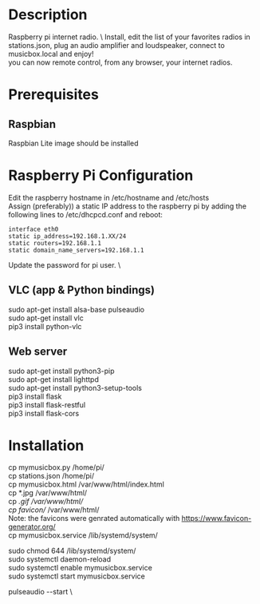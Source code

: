 # Description
Raspberry pi internet radio. \ 
Install, edit the list of your favorites radios in stations.json, plug an audio amplifier and loudspeaker, connect to musicbox.local and enjoy! \
you can now remote control, from any browser, your internet radios.

# Prerequisites
## Raspbian
Raspbian Lite image should be installed

# Raspberry Pi Configuration
Edit the raspberry hostname in /etc/hostname and /etc/hosts \
Assign (preferably)) a static IP address to the raspberry pi by
adding the following lines to /etc/dhcpcd.conf and reboot:

    interface eth0
    static ip_address=192.168.1.XX/24
    static routers=192.168.1.1
    static domain_name_servers=192.168.1.1

Update the password for pi user. \

## VLC (app & Python bindings)
sudo apt-get install alsa-base pulseaudio \
sudo apt-get install vlc \
pip3 install python-vlc

## Web server
sudo apt-get install python3-pip \
sudo apt-get install lighttpd \
sudo apt-get install python3-setup-tools \
pip3 install flask \
pip3 install flask-restful \
pip3 install flask-cors

# Installation
cp mymusicbox.py /home/pi/ \
cp stations.json /home/pi/ \
cp mymusicbox.html /var/www/html/index.html \
cp *.jpg /var/www/html/ \
cp *.gif /var/www/html/ \
cp favicon/* /var/www/html/ \
Note: the favicons were genrated automatically with https://www.favicon-generator.org/ \
cp mymusicbox.service /lib/systemd/system/

sudo chmod 644 /lib/systemd/system/ \
sudo systemctl daemon-reload \
sudo systemctl enable mymusicbox.service \
sudo systemctl start mymusicbox.service 

pulseaudio --start \
